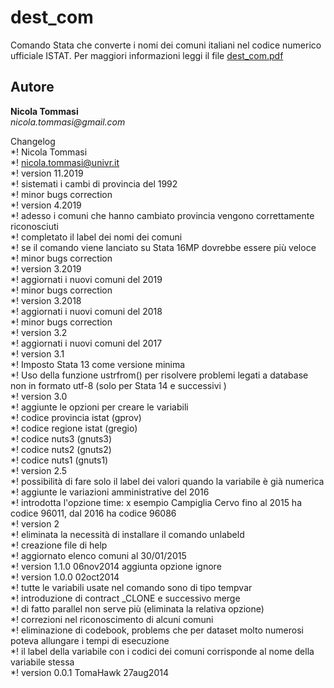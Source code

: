 # dest_com
Comando Stata che converte i nomi dei comuni italiani nel codice numerico ufficiale ISTAT.
Per maggiori informazioni leggi il file [dest_com.pdf](https://github.com/NicolaTommasi8/dest_com/blob/master/dest_com.pdf)



Autore
------
  **Nicola Tommasi**  
  _nicola.tommasi@gmail.com_     

  
Changelog<br>
*! Nicola Tommasi<br>
*! nicola.tommasi@univr.it<br>
*! version 11.2019<br>
*!   sistemati i cambi di provincia del 1992<br>
*!   minor bugs correction<br>
*! version 4.2019<br>
*!   adesso i comuni che hanno cambiato provincia vengono correttamente riconosciuti<br>
*!   completato il label dei nomi dei comuni<br>
*!   se il comando viene lanciato su Stata 16MP dovrebbe essere più veloce<br>
*!   minor bugs correction<br>
*! version 3.2019<br>
*!   aggiornati i nuovi comuni del 2019<br>
*!   minor bugs correction<br>
*! version 3.2018<br>
*!   aggiornati i nuovi comuni del 2018<br>
*!   minor bugs correction<br>
*! version 3.2<br>
*!   aggiornati i nuovi comuni del 2017<br>
*! version 3.1<br>
*!   Imposto Stata 13 come versione minima<br>
*!   Uso della funzione ustrfrom() per risolvere problemi legati a database non in formato utf-8 (solo per Stata 14 e successivi  )<br>
*! version 3.0<br>
*!   aggiunte le opzioni per creare le variabili<br>
*!     codice provincia istat (gprov)<br>
*!     codice regione istat  (gregio)<br>
*!     codice nuts3 (gnuts3)<br>
*!     codice nuts2 (gnuts2)<br>
*!     codice nuts1 (gnuts1)<br>
*! version 2.5<br>
*!   possibilità di fare solo il label dei valori quando la variabile è già numerica<br>
*!   aggiunte le variazioni amministrative del 2016<br>
*!   introdotta l'opzione time: x esempio Campiglia Cervo fino al 2015 ha codice 96011, dal 2016 ha codice 96086<br>
*! version 2<br>
*!   eliminata la  necessità di installare il comando unlabeld<br>
*!   creazione file di help<br>
*!   aggiornato elenco comuni al 30/01/2015<br>
*! version 1.1.0  06nov2014 aggiunta opzione ignore<br>
*! version 1.0.0  02oct2014<br>
*!   tutte le variabili usate nel comando sono di tipo tempvar<br>
*!   introduzione  di contract _CLONE e successivo merge<br>
*!   di fatto parallel non serve più (eliminata la relativa opzione)<br>
*!   correzioni nel riconoscimento di alcuni comuni<br>
*!   eliminazione di codebook, problems che per dataset molto numerosi poteva allungare i tempi di esecuzione<br>
*!   il label della variabile con i codici dei comuni corrisponde al nome della variabile stessa<br>
*! version 0.0.1  TomaHawk  27aug2014<br>

